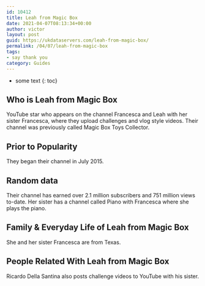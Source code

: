 ```yaml
---
id: 10412
title: Leah from Magic Box
date: 2021-04-07T08:13:34+00:00
author: victor
layout: post
guid: https://ukdataservers.com/leah-from-magic-box/
permalink: /04/07/leah-from-magic-box
tags:
- say thank you
category: Guides
---
```


* some text
{: toc}


## Who is Leah from Magic Box



YouTube star who appears on the channel Francesca and Leah with her sister Francesca, where they upload challenges and vlog style videos. Their channel was previously called Magic Box Toys Collector.

                
                
                
## Prior to Popularity



They began their channel in July 2015.

                
                
                
## Random data



Their channel has earned over 2.1 million subscribers and 751 million views to-date. Her sister has a channel called Piano with Francesca where she plays the piano.

                
                
                
## Family & Everyday Life of Leah from Magic Box



She and her sister Francesca are from Texas.

                
                
                
## People Related With Leah from Magic Box



Ricardo Della Santina also posts challenge videos to YouTube with his sister.

                
              
            
          
          
          